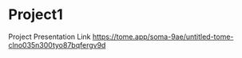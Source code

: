 # Project1
Project Presentation Link
https://tome.app/soma-9ae/untitled-tome-clno035n300tyo87bqfergv9d
